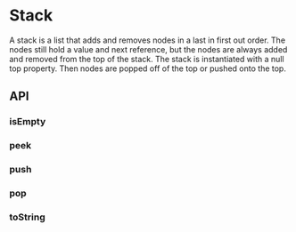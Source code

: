 # Stack
A stack is a list that adds and removes nodes in a last in first out order.
The nodes still hold a value and next reference,
but the nodes are always added and removed from the top of the stack.
The stack is instantiated with a null top property.
Then nodes are popped off of the top or pushed onto the top.

## API

### isEmpty

### peek

### push

### pop

### toString